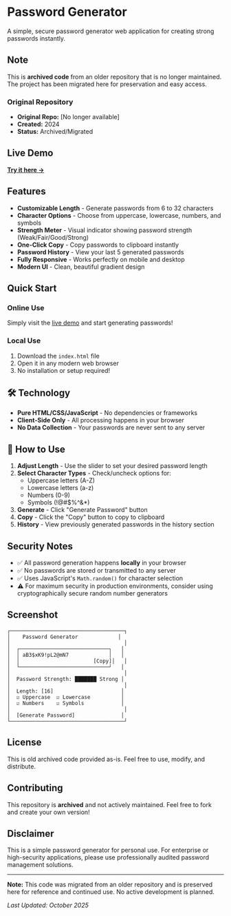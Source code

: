 #  Password Generator

A simple, secure password generator web application for creating strong passwords instantly.

##  Note

This is **archived code** from an older repository that is no longer maintained. The project has been migrated here for preservation and easy access.

### Original Repository
- **Original Repo:** [No longer available]
- **Created:** 2024
- **Status:** Archived/Migrated

##  Live Demo

**[Try it here →](https://aaks-hath.github.io/password-generator/)**

##  Features

-  **Customizable Length** - Generate passwords from 6 to 32 characters
-  **Character Options** - Choose from uppercase, lowercase, numbers, and symbols
-  **Strength Meter** - Visual indicator showing password strength (Weak/Fair/Good/Strong)
-  **One-Click Copy** - Copy passwords to clipboard instantly
-  **Password History** - View your last 5 generated passwords
-  **Fully Responsive** - Works perfectly on mobile and desktop
-  **Modern UI** - Clean, beautiful gradient design

##  Quick Start

### Online Use
Simply visit the [live demo](https://aaks-hath.github.io/password-generator/) and start generating passwords!

### Local Use
1. Download the `index.html` file
2. Open it in any modern web browser
3. No installation or setup required!

## 🛠️ Technology

- **Pure HTML/CSS/JavaScript** - No dependencies or frameworks
- **Client-Side Only** - All processing happens in your browser
- **No Data Collection** - Your passwords are never sent to any server

## 📖 How to Use

1. **Adjust Length** - Use the slider to set your desired password length
2. **Select Character Types** - Check/uncheck options for:
   - Uppercase letters (A-Z)
   - Lowercase letters (a-z)
   - Numbers (0-9)
   - Symbols (!@#$%^&*)
3. **Generate** - Click "Generate Password" button
4. **Copy** - Click the "Copy" button to copy to clipboard
5. **History** - View previously generated passwords in the history section

##  Security Notes

- ✅ All password generation happens **locally** in your browser
- ✅ No passwords are stored or transmitted to any server
- ✅ Uses JavaScript's `Math.random()` for character selection
- ⚠️ For maximum security in production environments, consider using cryptographically secure random number generators

##  Screenshot

```
┌─────────────────────────────────────┐
│    Password Generator             │
│                                     │
│  ┌─────────────────────────────┐   │
│  │ aB3$xK9!pL2@mN7             │   │
│  │                        [Copy]│   │
│  └─────────────────────────────┘   │
│                                     │
│  Password Strength: ███████ Strong │
│                                     │
│  Length: [16]                      │
│  ☑ Uppercase  ☑ Lowercase          │
│  ☑ Numbers    ☑ Symbols            │
│                                     │
│  [Generate Password]               │
└─────────────────────────────────────┘
```

##  License

This is old archived code provided as-is. Feel free to use, modify, and distribute.

##  Contributing

This repository is **archived** and not actively maintained. Feel free to fork and create your own version!

##  Disclaimer

This is a simple password generator for personal use. For enterprise or high-security applications, please use professionally audited password management solutions.

---

**Note:** This code was migrated from an older repository and is preserved here for reference and continued use. No active development is planned.

*Last Updated: October 2025*
